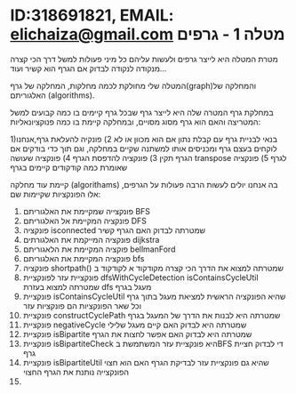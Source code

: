 # ID:318691821, EMAIL: elichaiza@gmail.com  מטלה 1 - גרפים 
מטרת המטלה היא לייצר גרפים ולעשות עליהם כל מיני פעולות למשל דרך הכי קצרה מנקודה לנקודה לבדוק אם הגרף הוא קשיר ועוד...

המטלה שלי מחולקת לכמה מחלקות, המחלקה של גרף(graph)והמחלקה של האלגוריתם (algorithms).

במחלקת גרף המטרה שלה היא לייצר גרף שבכל גרף קיימים בו כמה קבועים למשל המטריצה והאם הוא גרף מסוג מסויים, ובמחלקה קיימת בו כמה פנוקציונאליות:

1)בנאי לבניית גרף עם קבלת נתון אם הוא מכוון או לא
2) פונקיה להעלאת גרף,אנחנו לוקחים בעצם גרף ומכניסים אותו למשתנה שקיים במחלקה, וגם תוך כדי בודקים אם הגרף תקין
3) פונקציה להדפסת הגרף
4) פונקציה שעושה transpose לגרף
5) פונקציה שאומרת כמה קודקודים קיימים בגרף

קיימת עוד מחלקה (algorithams) בה אנחנו יולים לעשות הרבה פעולות על הגרפים, אלו הפונקציות שקיימות שם:
1) פונקצייה שמקיימת את האלגוריתם BFS
2) פונקציה המקיימת אל האלגוריתם DFS
3) פונקציה isconnected שמטרתה לבדוק האם הגרף קשיר
4) פונקציה המייקמת את האלגורתים dijkstra
5) פוקציה המקיימת את הלאגוריתם bellmanFord
6) פונקציה המקיימת את האלגוריתם bfs
7) פונקציה shortpath() שמטרתה למצוא את הדרך הכי קצרה מקודקוד א לקודקוד ב 
8) פונקציית עזר לפונקציית dfsWithCycleDetection  isContainsCycleUtil  שמטרתה למצוא בעזרת dfs מעגל בגרף
9) פונקציית isContainsCycleUtil שהיא הפונקציה הראשית למציאת מעגל בתוך גרף וכל שאר הפונקציות הם פונקציות עזר
10) פונקציית constructCyclePath שמטרתה היא לבנות את הדרך של המעגל בגרף
11) פונקציית negativeCycle שמטרתה היא לבדוק האם קיים מעגל שלילי
12) פונקציית isBipartite שמטרתה היא לבדוק האם אפשר לחצות את הגרף
13) פונקציית isBipartiteCheck היא פונקציית עזר המשתמשת בBFS די לבדוק חציית גרף
14) פונקציית isBipartiteUtil שהיא גם פונקציית עזר לבדיקת הגרף האם הוא חצוי הפונקצייה נותנת את הגרף החצוי
15) 
